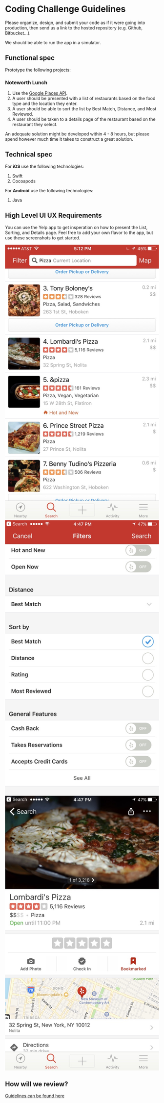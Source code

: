 Coding Challenge Guidelines
===========================

Please organize, design, and submit your code as if it were going into production,
then send us a link to the hosted repository (e.g. Github, Bitbucket...).

We should be able to run the app in a simulator.

Functional spec
---------------

Prototype the following projects:

### Noteworth Lunch

1. Use the [Google Places API](https://developers.google.com/places/web-service/intro).
1. A user should be presented with a list of restaurants based on the food type
and the location they enter.
2. A user should be able to sort the list by Best Match, Distance, and Most Reviewed.
3. A user should be taken to a details page of the restaurant based on the restaurant
they select.

An adequate solution might be developed within 4 - 8 hours, but please spend however much time it takes to construct a great solution.

Technical spec
--------------

For **iOS** use the following technologies:

1. Swift
2. Cocoapods

For **Android** use the following technologies:
1. Java

High Level UI UX Requirements
-----------------------------

You can use the Yelp app to get insperation on how to present the List, 
Sorting, and Details page. Feel free to add your own flavor to the app, but use 
these screenshots to get started.

![Search screen](images/search.jpg) ![Sort screen](images/sort.jpg) ![Details screen](images/details.jpg)

How will we review?
-------------------

[Guidelines can be found here](https://github.com/datamindedsolutions/coding-challenge)
